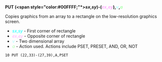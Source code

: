 **PUT (<span style="color:#00FFFF;"*>*sx*,*sy*</span>)-(<span style="color:#FFAAFF;">*ex*,*ey*</span>),<span style="color:#AAFFFF;">*v*</span>,<span style="color:#AAFFAA;">*a*</span>**

Copies graphics from an array to a rectangle on the low-resolution graphics screen.

- <span style="color:#00FFFF;">*sx*,*sy*</span> - First corner of rectangle
- <span style="color:#FFAAFF;">*ex*,*ey*</span> - Opposite corner of rectangle
- <span style="color:#AAFFFF;">*v*</span> - Two dimensional array
- <span style="color:#AAFFAA;">*a*</span> - Action used.  Actions include PSET, PRESET, AND, OR, NOT

```ecb2
10 PUT (22,33)-(27,39),A,PSET
```
